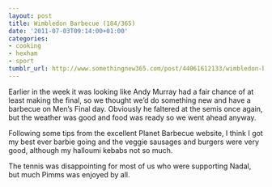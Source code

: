 ```yaml
---
layout: post
title: Wimbledon Barbecue (184/365)
date: '2011-07-03T09:14:00+01:00'
categories:
- cooking
- hexham
- sport
tumblr_url: http://www.somethingnew365.com/post/44061612133/wimbledon-barbecue-184365
---
```

Earlier in the week it was looking like Andy Murray had a fair chance of at least making the final, so we thought we’d do something new and have a barbecue on Men’s Final day. Obviously he faltered at the semis once again, but the weather was good and food was ready so we went ahead anyway.

Following some tips from the excellent Planet Barbecue website, I think I got my best ever barbie going and the veggie sausages and burgers were very good, although my halloumi kebabs not so much.

The tennis was disappointing for most of us who were supporting Nadal, but much Pimms was enjoyed by all.
